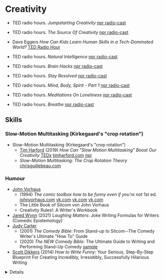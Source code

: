 # Creativity

- TED radio hours.
  *Jumpstarting Creativity*
  [npr radio-cast](https://www.npr.org/programs/ted-radio-hour/719553183/jumpstarting-creativity)
- TED radio hours.
  *The Source Of Creativity*
  [npr radio-cast](https://www.npr.org/programs/ted-radio-hour/351538855/the-source-of-creativity)
- Dave Eggers
  *How Can Kids Learn Human Skills in a Tech-Dominated World?*
  [TED Radio Hour](https://www.npr.org/2022/01/21/1074450649/dave-eggers-how-can-kids-learn-human-skills-in-a-tech-dominated-world)

- TED radio hours.
  *Natural Intelligence*
  [npr radio-cast](https://www.npr.org/programs/ted-radio-hour/1236655145/natural-intelligence)
- TED radio hours.
  *Brain Hacks*
  [npr radio-cast](https://www.npr.org/programs/ted-radio-hour/1226681034/brain-hacks)
- TED radio hours.
  *Stay Resolved*
  [npr radio-cast](https://www.npr.org/programs/ted-radio-hour/1223053460/stay-resolved)
- TED radio hours.
  *Mind, Body, Spirit - Part 1*
  [npr radio-cast](https://www.npr.org/programs/ted-radio-hour/1163967033/mind-body-spirit-part-1)

- TED radio hours.
  *Meditations On Loneliness*
  [npr radio-cast](https://www.npr.org/programs/ted-radio-hour/842567397/meditations-on-loneliness)
- TED radio hours.
  *Breathe*
  [npr radio-cast](https://www.npr.org/programs/ted-radio-hour/1178522797/breathe)


## Skills

### Slow-Motion Multitasking (Kirkegaard's "crop rotation")

- Slow-Motion Multitasking (Kirkegaard's "crop rotation")
  - [Tim Harford](https://www.ted.com/speakers/tim_harford)
    (2019) *How Can "Slow Motion Multitasking" Boost Our Creativity*
    [TEDx](https://www.ted.com/talks/tim_harford_a_powerful_way_to_unleash_your_natural_creativity)
    [timharford.com](https://timharford.com/2019/01/my-ted-talk-on-the-power-of-slow-motion-multitasking/)
    [npr](https://www.npr.org/2019/05/10/719575727/tim-harford-how-can-slow-motion-multitasking-boost-our-creativity)
  - *Slow-Motion Multitasking: The Crop Rotation Theory* [chrisguillebeau.com](https://chrisguillebeau.com/slow-motion-multitasking)

### Humour

- [John Vorhaus](https://www.amazon.com/stores/John-Vorhaus/author/B000APQDI8)
  - (1994) *The comic toolbox how to be funny even if you're not* 1st ed.
    [johnvorhaus.com](https://johnvorhaus.com/product/the-comic-toolbox/)
    [vk.com](https://vk.com/wall-53358766_29840)
    [vk.com](https://vk.com/wall-26136450_5204)
    [vk.com](https://vk.com/wall-41407465_1016)
  - The Little Book of Sitcom von John Vorhaus
  - Creativity Rules!: A Writer's Workbook
- [Jared Wynn](https://www.amazon.com/stores/Jared-Wynn/author/B094H7XN12)
  (2021) *Laughing Matters*: Joke Writing Formulas for Writers (Comedic Epistemology)
- [Judy Carter](https://en.wikipedia.org/wiki/Judy_Carter)
  - (2001) *The Comedy Bible*: From Stand-up to Sitcom--The Comedy Writer's Ultimate "How To" Guide
  - (2020) *The NEW Comedy Bible*: The Ultimate Guide to Writing and Performing Stand-Up Comedy
    [sample](https://indiebooksintl.com/wp-content/uploads/2020/05/The-New-Comedy-Bible-Sample-Chapter.pdf)
- [Scott Dikkers](https://en.wikipedia.org/wiki/Scott_Dikkers)
  (2014) *How to Write Funny*: Your Serious, Step-By-Step Blueprint For Creating Incredibly, Irresistibly, Successfully Hilarious Writing

<details>

- Sally Holloway
  *The Serious Guide to Joke Writing*: How to Say Something Funny About Anything
- Mark Shatz and Mel Helitzer
  *Comedy Writing Secrets*: The Best-Selling Guide to Writing Funny and Getting Paid for It
  [google](https://books.google.de/books/about/Comedy_Writing_Secrets.html?id=giFjDwAAQBAJ&redir_esc=y)
- "The Naked Jape: Uncovering the Hidden World of Jokes" by Jimmy Carr and Lucy Greeves
- "The Humor Code: A Global Search for What Makes Things Funny" by Peter McGraw and Joel Warner

</details>
